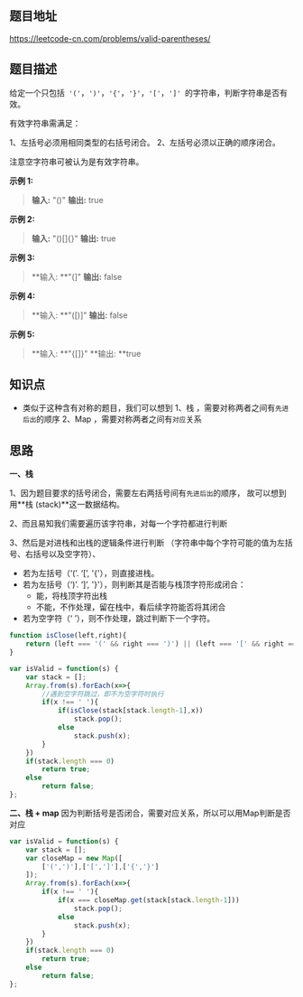 ## 题目地址

https://leetcode-cn.com/problems/valid-parentheses/

## 题目描述



给定一个只包括` '('`，`')'`，`'{'`，`'}'`，`'['`，`']' `的字符串，判断字符串是否有效。

有效字符串需满足：

1、左括号必须用相同类型的右括号闭合。
2、左括号必须以正确的顺序闭合。

注意空字符串可被认为是有效字符串。

**示例 1:**

>**输入:** "()"
>**输出:** true

**示例 2:**

>**输入:** "()[]{}"
>**输出:** true

**示例 3:**

>**输入: **"(]"
>**输出:** false

**示例 4:**

>**输入: **"([)]"
>**输出:** false

**示例 5:**

>**输入: **"{[]}"
>**输出: **true



## 知识点

- 类似于这种含有对称的题目，我们可以想到
	1、栈 ，需要对称两者之间有`先进后出`的顺序
	2、Map ，需要对称两者之间有`对应`关系
	
## 思路

**一、栈**

1、因为题目要求的括号闭合，需要左右两括号间有`先进后出`的顺序，
故可以想到用**栈 (stack)**这一数据结构。

2、而且易知我们需要遍历该字符串，对每一个字符都进行判断

3、然后是对进栈和出栈的逻辑条件进行判断
（字符串中每个字符可能的值为左括号、右括号以及空字符）、
- 若为左括号（‘(’. ‘[’, '{'），则直接进栈。
- 若为左括号（‘)’. ‘]’, '}'），则判断其是否能与栈顶字符形成闭合：
	- 能，将栈顶字符出栈
	- 不能，不作处理，留在栈中，看后续字符能否将其闭合 
- 若为空字符（‘ ’），则不作处理，跳过判断下一个字符。

```javascript
function isClose(left,right){
    return (left === '(' && right === ')') || (left === '[' && right === ']') || (left === '{' && right === '}');
}

var isValid = function(s) {
    var stack = [];
    Array.from(s).forEach(x=>{
        //遇到空字符跳过，即不为空字符时执行
        if(x !== ' '){
            if(isClose(stack[stack.length-1],x))
                stack.pop();
            else
                stack.push(x);
        }
    })
    if(stack.length === 0)
        return true;
    else
        return false;
};
```

**二、栈 + map**
因为判断括号是否闭合，需要对应关系，所以可以用Map判断是否对应

```javascript
var isValid = function(s) {
    var stack = [];
    var closeMap = new Map([
        ['(',')'],['[',']'],['{','}']
    ]);
    Array.from(s).forEach(x=>{
        if(x !== ' '){
            if(x === closeMap.get(stack[stack.length-1]))
                stack.pop();
            else
                stack.push(x);
        }
    })
    if(stack.length === 0)
        return true;
    else
        return false;
};
```
